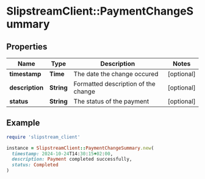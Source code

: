 # SlipstreamClient::PaymentChangeSummary

## Properties

| Name | Type | Description | Notes |
| ---- | ---- | ----------- | ----- |
| **timestamp** | **Time** | The date the change occured | [optional] |
| **description** | **String** | Formatted description of the change | [optional] |
| **status** | **String** | The status of the payment | [optional] |

## Example

```ruby
require 'slipstream_client'

instance = SlipstreamClient::PaymentChangeSummary.new(
  timestamp: 2024-10-24T14:30:15+02:00,
  description: Payment completed successfully,
  status: Completed
)
```

